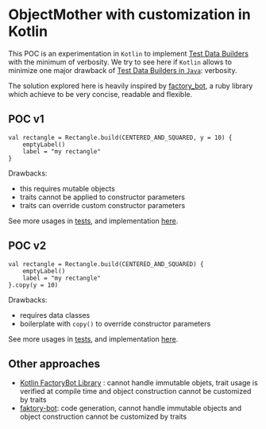 # ObjectMother with customization in Kotlin

This POC is an experimentation in `Kotlin` to implement [Test Data Builders](http://wiki.c2.com/?TestDataBuilder) with the minimum of verbosity. We try to see here if `Kotlin` allows to minimize one major drawback of [Test Data Builders in `Java`](https://blog.sogilis.com/posts/2019-01-11-object-mother-builder-java/): verbosity.

The solution explored here is heavily inspired by [factory_bot](https://github.com/thoughtbot/factory_bot), a ruby library which achieve to be very concise, readable and flexible.

## POC v1

```
val rectangle = Rectangle.build(CENTERED_AND_SQUARED, y = 10) {
    emptyLabel()
    label = "my rectangle"
}
```

Drawbacks:
* this requires mutable objects
* traits cannot be applied to constructor parameters
* traits can override custom constructor parameters

See more usages in [tests](src/test/kotlin/v1/Test.kt), and implementation [here](src/test/kotlin/v1/POC.kt).

## POC v2

```
val rectangle = Rectangle.build(CENTERED_AND_SQUARED) {
    emptyLabel()
    label = "my rectangle"
}.copy(y = 10)
```

Drawbacks:
* requires data classes
* boilerplate with `copy()` to override constructor parameters

See more usages in [tests](src/test/kotlin/v2/Test.kt), and implementation [here](src/test/kotlin/v2/POC.kt).

## Other approaches

* [Kotlin FactoryBot Library](https://github.com/gmkseta/k-factory-bot) : cannot handle immutable objets, trait usage is verified at compile time and object construction cannot be customized by traits
* [faktory-bot](https://github.com/raphiz/faktory-bot): code generation, cannot handle immutable objects and object construction cannot be customized by traits
